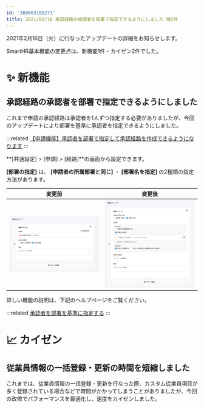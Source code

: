 ```yaml
---
id: '360063105273'
title: 2021/02/16 承認経路の承認者を部署で指定できるようにしました 他2件
---
```

2021年2月16日（火）に行なったアップデートの詳細をお知らせします。

SmartHR基本機能の変更点は、新機能1件・カイゼン2件でした。

# ✨ 新機能

## 承認経路の承認者を部署で指定できるようにしました

これまで申請の承認経路は承認者を1人ずつ指定する必要がありましたが、今回のアップデートにより部署を基準に承認者を指定できるようにしました。

:::related
[【申請機能】承認者を部署で指定して承認経路を作成できるようになります](https://smarthr.jp/update/22834)
:::

**\[共通設定\] > \[申請\] > \[経路\]**の画面から設定できます。

**\[部署の指定\]** は、 **\[申請者の所属部署と同じ\]** ・ **\[部署名を指定\]** の2種類の指定方法があります。

| 変更前 | 変更後 |
| --- | --- |
| ![EDF057DF-64C8-4BE1-BD60-FBE5F94D642C-2.png](./EDF057DF-64C8-4BE1-BD60-FBE5F94D642C-2.png) | ![BAD3580D-63DF-4E7A-AC90-9267342E9C63-2.png](./BAD3580D-63DF-4E7A-AC90-9267342E9C63-2.png) |

詳しい機能の説明は、下記のヘルプページをご覧ください。

:::related
[承認者を部署を基準に指定する](https://knowledge.smarthr.jp/hc/ja/articles/360061287294)
:::

# 📈 カイゼン

## 従業員情報の一括登録・更新の時間を短縮しました

これまでは、従業員情報の一括登録・更新を行なった際、カスタム従業員項目が多く登録されている場合などで時間がかかってしまうことがありましたが、今回の改修でパフォーマンスを最適化し、速度をカイゼンしました。
